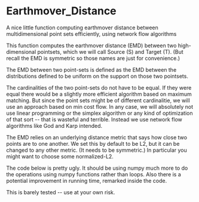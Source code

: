 # Earthmover_Distance
A nice little function computing earthmover distance between multidimensional point sets efficiently, using network flow algorithms

This function computes the  earthmover distance (EMD) between two high-dimensional pointsets, which we will call Source (S) and Target (T). (But recall the EMD is symmetric so those names are just for convenience.)

The EMD between two point-sets is defined as the EMD between the distributions defined to be uniform on the support on those two pointsets.

The cardinalities of the two point-sets do not have to be equal. If they were equal there would be a slightly more efficient algorithm based on maximum matching. But since the point sets might be of different cardinalitie, we will use an approach based on min cost flow. In any case, we will absolutely not use linear programming or the simplex algorithm or any kind of optimization of that sort -- that is wasteful and terrible. Instead we use network flow algorithms like God and Karp intended.

The EMD relies on an underlying distance metric that says how close two points are to one another. We set this by default to be L2, but it can be changed to any other metric. (It needs to be symmetric.) In particular you might want to choose some normalized-L2.

The code below is pretty ugly. It should be using numpy much more to do the operations using numpy functions rather than loops. Also there is a potential improvement in running time, remarked inside the code.

This is barely tested -- use at your own risk.
